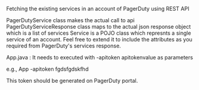Fetching the existing services in an account of PagerDuty using REST API

PagerDutyService class makes the actual call to api
PagerDutyServiceResponse class maps to the actual json response object which is a list of services
Service is a POJO class which represnts a single service of an account. Feel free to extend it to include the attributes as you required from PagerDuty's services response.

App.java : It needs to executed with -apitoken apitokenvalue as parameters

e.g., App -apitoken fgdsfgdskfhd

This token should be generated on PagerDuty portal.
